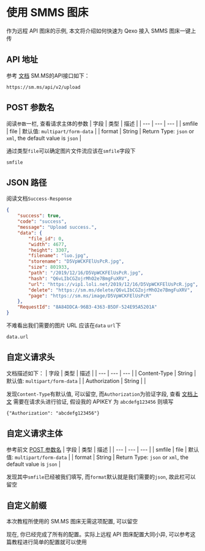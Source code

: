 # 使用 SMMS 图床
作为远程 API 图床的示例, 本文将介绍如何快速为 Qexo 接入 SMMS 图床一键上传
## API 地址
参考 [文档](https://doc.sm.ms/#api-Image-Upload) SM.MS的API接口如下：
```
https://sm.ms/api/v2/upload
```
## POST 参数名
阅读`参数`一栏, 查看请求主体的参数
| 字段 | 类型 | 描述 |
| --- | --- | --- |
| smfile | file | 默认值: `multipart/form-data` |
| format | String | Return Type: `json` or `xml`, the default value is `json` |

通过类型`file`可以确定图片文件流应该在`smfile`字段下
```
smfile
```
## JSON 路径
阅读文档`Success-Response`
```json
{
    "success": true,
    "code": "success",
    "message": "Upload success.",
    "data": {
        "file_id": 0,
        "width": 4677,
        "height": 3307,
        "filename": "luo.jpg",
        "storename": "D5VpWCKFElUsPcR.jpg",
        "size": 801933,
        "path": "/2019/12/16/D5VpWCKFElUsPcR.jpg",
        "hash": "Q6vLIbCGZojrMhO2e7BmgFuXRV",
        "url": "https://vip1.loli.net/2019/12/16/D5VpWCKFElUsPcR.jpg",
        "delete": "https://sm.ms/delete/Q6vLIbCGZojrMhO2e7BmgFuXRV",
        "page": "https://sm.ms/image/D5VpWCKFElUsPcR"
    },
    "RequestId": "8A84DDCA-96B3-4363-B5DF-524E95A5201A"
}
```
不难看出我们需要的图片 URL 应该在`data` `url`下
```
data.url
```
## 自定义请求头
文档描述如下：
| 字段 | 类型 | 描述 |
| --- | --- | --- |
| Content-Type | String | 默认值: `multipart/form-data` |
| Authorization | String |  |

发现`Content-Type`有默认值, 可以留空, 而`Authorization`为验证字段, 查看 [文档上文](https://doc.sm.ms/#api-_) 需要在请求头进行验证, 假设我的 APIKEY 为 `abcdefg123456` 则填写
```
{"Authorization": "abcdefg123456"}
```
## 自定义请求主体
参考前文 [POST 参数名](#post-%E5%8F%82%E6%95%B0%E5%90%8D) 
| 字段 | 类型 | 描述 |
| --- | --- | --- |
| smfile | file | 默认值: `multipart/form-data` |
| format | String | Return Type: `json` or `xml`, the default value is `json` |

发现其中`smfile`已经被我们填写, 而`format`默认就是我们需要的`json`, 故此栏可以留空
## 自定义前缀
本次教程所使用的 SM.MS 图床无需这项配置, 可以留空


现在, 你已经完成了所有的配置。实际上远程 API 图床配置大同小异, 可以参考这篇教程进行简单的配置就可以使用